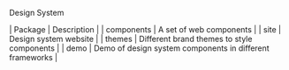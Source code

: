 Design System

| Package | Description |
| components | A set of web components |
| site | Design system website |
| themes | Different brand themes to style components |
| demo | Demo of design system components in different frameworks |